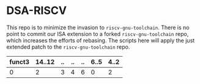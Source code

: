 # DSA-RISCV

This repo is to minimize the invasion to `riscv-gnu-toolchain`.
There is no point to commit our ISA extension to a forked
`riscv-gnu-toolchain` repo, which increases the efforts of rebasing.
The scripts here will apply the just extended patch to the
`riscv-gnu-toolchain` repo.

|funct3 | 14..12 | .. | .. | .. |6..5|4..2|
|-------|--------|----|----|----|----|----|
| 0     | 2      | 3  | 4  | 6  |  0 | 2  |
